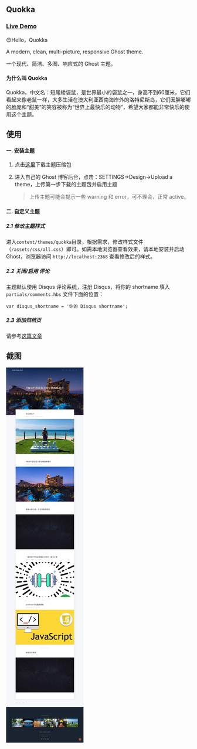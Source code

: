 ## Quokka

### [Live Demo ](https://cjup.github.io/demo/quokka/)     


😊Hello，Quokka     

A modern, clean, multi-picture, responsive Ghost theme.      

一个现代、简洁、多图、响应式的 Ghost 主题。

#### 为什么叫 Quokka 

Quokka，中文名：短尾矮袋鼠，是世界最小的袋鼠之一，身高不到60厘米，它们看起来像老鼠一样，大多生活在澳大利亚西南海岸外的洛特尼斯岛，它们因胖嘟嘟的脸庞和“甜美”的笑容被称为“世界上最快乐的动物”，希望大家都能非常快乐的使用这个主题。     

## 使用

#### 一. 安装主题

1. 点击[这里](https://github.com/cjup/ghost-theme-quokka/releases)下载主题压缩包

2. 进入自己的 Ghost 博客后台，点击：SETTINGS->Design->Upload a theme，上传第一步下载的主题包并启用主题

   > 上传主题可能会提示一些 warning 和 error，可不理会，正常 active。

#### 二. 自定义主题

##### 2.1 修改主题样式

进入`content/themes/quokka`目录，根据需求，修改样式文件（`/assets/css/all.css`）即可。如需本地浏览器查看效果，请本地安装并启动 Ghost，浏览器访问 `http://localhost:2368` 查看修改后的样式。

##### 2.2 关闭/启用 评论

主题默认使用 Disqus 评论系统，注册 Disqus，将你的 shortname 填入 `partials/comments.hbs` 文件下面的位置：

```
var disqus_shortname = '你的 Disqus shortname';
```

##### 2.3 添加归档页

请参考[这篇文章](https://yehuzi.com/gei-ghostbo-ke-tian-jia-tagsgui-dang-ye/)      


## 截图 
![](/quokkass.6afb8f38.jpg)
